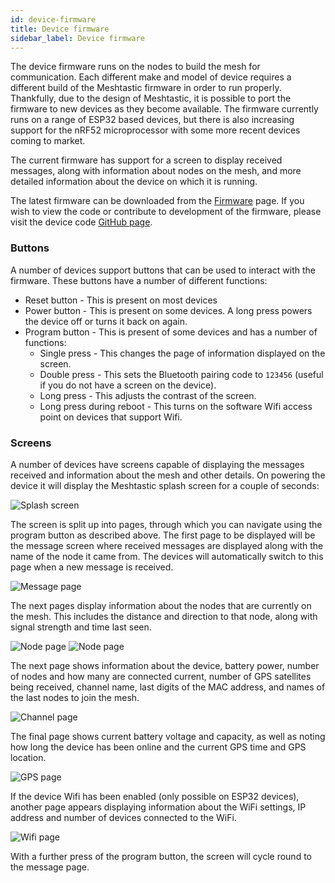 ```yaml
---
id: device-firmware
title: Device firmware
sidebar_label: Device firmware
---
```


The device firmware runs on the nodes to build the mesh for communication. Each different make and model of device requires a different build of the Meshtastic firmware in order to run properly. Thankfully, due to the design of Meshtastic, it is possible to port the firmware to new devices as they become available. The firmware currently runs on a range of ESP32 based devices, but there is also increasing support for the nRF52 microprocessor with some more recent devices coming to market.

The current firmware has support for a screen to display received messages, along with information about nodes on the mesh, and more detailed information about the device on which it is running.

The latest firmware can be downloaded from the [Firmware](/firmware) page. If you wish to view the code or contribute to development of the firmware, please visit the device code <a href="https://github.com/meshtastic/Meshtastic-device">GitHub page</a>.

### Buttons

A number of devices support buttons that can be used to interact with the firmware. These buttons have a number of different functions:

- Reset button - This is present on most devices
- Power button - This is present on some devices. A long press powers the device off or turns it back on again.
- Program button - This is present of some devices and has a number of functions:
  - Single press - This changes the page of information displayed on the screen.
  - Double press - This sets the Bluetooth pairing code to `123456` (useful if you do not have a screen on the device).
  - Long press - This adjusts the contrast of the screen.
  - Long press during reboot - This turns on the software Wifi access point on devices that support Wifi.

### Screens

A number of devices have screens capable of displaying the messages received and information about the mesh and other details. On powering the device it will display the Meshtastic splash screen for a couple of seconds:

![Splash screen](/img/screen/mesh-splash.jpg)

The screen is split up into pages, through which you can navigate using the program button as described above. The first page to be displayed will be the message screen where received messages are displayed along with the name of the node it came from. The devices will automatically switch to this page when a new message is received.

![Message page](/img/screen/mesh-message.jpg)

The next pages display information about the nodes that are currently on the mesh. This includes the distance and direction to that node, along with signal strength and time last seen.

![Node page](/img/screen/mesh-node1.jpg) ![Node page](/img/screen/mesh-node2.jpg)

The next page shows information about the device, battery power, number of nodes and how many are connected current, number of GPS satellites being received, channel name, last digits of the MAC address, and names of the last nodes to join the mesh.

![Channel page](/img/screen/mesh-channel.jpg)

The final page shows current battery voltage and capacity, as well as noting how long the device has been online and the current GPS time and GPS location.

![GPS page](/img/screen/mesh-gps.jpg)

If the device Wifi has been enabled (only possible on ESP32 devices), another page appears displaying information about the WiFi settings, IP address and number of devices connected to the WiFi.

![Wifi page](/img/screen/mesh-wifi.jpg)

With a further press of the program button, the screen will cycle round to the message page.
